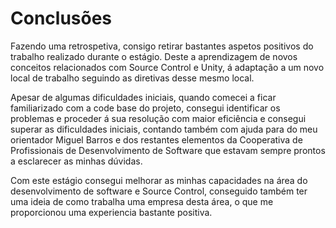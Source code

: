 
# Conclusões

Fazendo uma retrospetiva, consigo retirar bastantes aspetos positivos do trabalho realizado durante o estágio. Deste a aprendizagem de novos conceitos relacionados com Source Control e Unity, á adaptação a um novo local de trabalho seguindo as diretivas desse mesmo local.&#x20;

Apesar de algumas dificuldades iniciais, quando comecei a ficar familiarizado com a code base do projeto, consegui identificar os problemas e proceder á sua resolução com maior eficiência e consegui superar as dificuldades iniciais, contando também com ajuda para do meu orientador Miguel Barros e dos restantes elementos da Cooperativa de Profissionais de Desenvolvimento de Software que estavam sempre prontos a esclarecer as minhas dúvidas.

Com este estágio consegui melhorar as minhas capacidades na área do desenvolvimento de software e Source Control, conseguido também ter uma ideia de como trabalha uma empresa desta área, o que me proporcionou uma experiencia bastante positiva.



